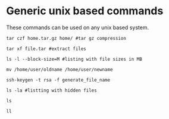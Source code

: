 # Generic unix based commands
These commands can be used on any unix based system.

```shell
tar czf home.tar.gz home/ #tar gz compression

tar xf file.tar #extract files

ls -l --block-size=M #listing with file sizes in MB

mv /home/user/oldname /home/user/newname

ssh-keygen -t rsa -f generate_file_name

ls -la #listting with hidden files

ls

ll

```